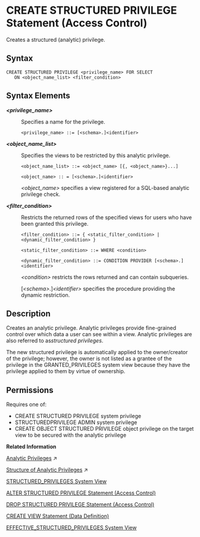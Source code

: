 <!-- loio622b2dfdce81455a949fb2bb3be014d2 -->

# CREATE STRUCTURED PRIVILEGE Statement \(Access Control\)

Creates a structured \(analytic\) privilege.



## Syntax

```
CREATE STRUCTURED PRIVILEGE <privilege_name> FOR SELECT 
   ON <object_name_list> <filter_condition>
```



## Syntax Elements


<dl>
<dt><b>

*<privilege\_name\>*

</b></dt>
<dd>

Specifies a name for the privilege.

```
<privilege_name> ::= [<schema>.]<identifier>
```



</dd><dt><b>

*<object\_name\_list\>*

</b></dt>
<dd>

Specifies the views to be restricted by this analytic privilege.

```
<object_name_list> ::= <object_name> [{, <object_name>}...]

<object_name> :: = [<schema>.]<identifier>
```

*<object\_name\>* specifies a view registered for a SQL-based analytic privilege check.



</dd><dt><b>

*<filter\_condition\>*

</b></dt>
<dd>

Restricts the returned rows of the specified views for users who have been granted this privilege.

```
<filter_condition> ::= { <static_filter_condition> | <dynamic_filter_condition> }

<static_filter_condition> ::= WHERE <condition>

<dynamic_filter_condition> ::= CONDITION PROVIDER [<schema>.]<identifier>
```

*<condition\>* restricts the rows returned and can contain subqueries.

\[*<schema\>*.\]*<identifier\>* specifies the procedure providing the dynamic restriction.



</dd>
</dl>



## Description

Creates an analytic privilege. Analytic privileges provide fine-grained control over which data a user can see within a view. Analytic privileges are also referred to as*structured privileges*.

The new structured privilege is automatically applied to the owner/creator of the privilege; however, the owner is not listed as a grantee of the privilege in the GRANTED\_PRIVILEGES system view because they have the privilege applied to them by virtue of ownership.



<a name="loio622b2dfdce81455a949fb2bb3be014d2__section_ny1_w1n_zcb"/>

## Permissions

Requires one of:

-   CREATE STRUCTURED PRIVILEGE system privilege
-   STRUCTUREDPRIVILEGE ADMIN system privilege
-   CREATE OBJECT STRUCTURED PRIVILEGE object privilege on the target view to be secured with the analytic privilege

**Related Information**  


[Analytic Privileges](https://help.sap.com/viewer/a1317de16a1e41a6b0ff81849d80713c/2024_1_QRC/en-US/db08ea0cbb571014a386f851122958b2.html "Analytic privileges grant different users access to different portions of data in the same view based on their business role. Within the definition of an analytic privilege, the conditions that control which data users see is defined using SQL.") :arrow_upper_right:

[Structure of Analytic Privileges](https://help.sap.com/viewer/460112ecd20e42c0a647979434b32412/2024_1_QRC/en-US/349f423ce2154e3e9b39ed525d46aa94.html "An analytic privilege consists of a set of restrictions against which user access to a particular calculation view or SQL view is verified. These restrictions are specified as filter conditions that are fully SQL based.") :arrow_upper_right:

[STRUCTURED\_PRIVILEGES System View](../../020-System-Views-Reference/021-System-Views/structured-privileges-system-view-20ffdc2.md "Provides information about available structured (analytic) privileges.")

[ALTER STRUCTURED PRIVILEGE Statement \(Access Control\)](alter-structured-privilege-statement-access-control-fd40165.md "Alters a structured (analytic) privilege, replacing the existing definition of the structured privilege with the new definition.")

[DROP STRUCTURED PRIVILEGE Statement \(Access Control\)](drop-structured-privilege-statement-access-control-4742f57.md "Drops a structured (analytic) privilege.")

[CREATE VIEW Statement \(Data Definition\)](create-view-statement-data-definition-20d5fa9.md "Creates a view on the database.")

[EFFECTIVE\_STRUCTURED\_PRIVILEGES System View](../../020-System-Views-Reference/021-System-Views/effective-structured-privileges-system-view-d201952.md "Displays the structured privileges applied to an object.")

